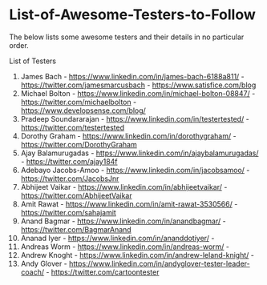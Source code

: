 # List-of-Awesome-Testers-to-Follow

The below lists some awesome testers and their details in no particular order. 


List of Testers
1. James Bach - https://www.linkedin.com/in/james-bach-6188a811/ - https://twitter.com/jamesmarcusbach - https://www.satisfice.com/blog
2. Michael Bolton - https://www.linkedin.com/in/michael-bolton-08847/ - https://twitter.com/michaelbolton - https://www.developsense.com/blog/
3. Pradeep Soundararajan - https://www.linkedin.com/in/testertested/ - https://twitter.com/testertested
4. Dorothy Graham - https://www.linkedin.com/in/dorothygraham/ - https://twitter.com/DorothyGraham
5. Ajay Balamurugadas - https://www.linkedin.com/in/ajaybalamurugadas/ - https://twitter.com/ajay184f
6. Adebayo Jacobs-Amoo - https://www.linkedin.com/in/jacobsamoo/ - https://twitter.com/JacobsJnr
7. Abhijeet Vaikar - https://www.linkedin.com/in/abhijeetvaikar/ - https://twitter.com/AbhijeetVaikar
8. Amit Rawat - https://www.linkedin.com/in/amit-rawat-3530566/ - https://twitter.com/sahajamit
9. Anand Bagmar - https://www.linkedin.com/in/anandbagmar/ - https://twitter.com/BagmarAnand
10. Ananad Iyer - https://www.linkedin.com/in/ananddotiyer/ - 
11. Andreas Worm - https://www.linkedin.com/in/andreas-worm/ - 
12. Andrew Knoght - https://www.linkedin.com/in/andrew-leland-knight/ - 
13. Andy Glover - https://www.linkedin.com/in/andyglover-tester-leader-coach/ - https://twitter.com/cartoontester
